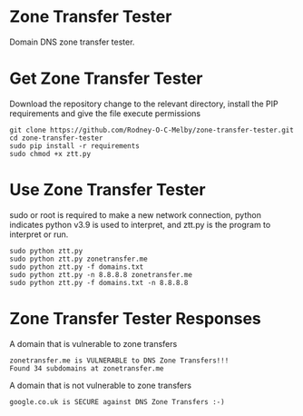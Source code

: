 # Zone Transfer Tester
Domain DNS zone transfer tester.

# Get Zone Transfer Tester
Download the repository change to the relevant directory, install the PIP requirements and give the file execute permissions
```
git clone https://github.com/Rodney-O-C-Melby/zone-transfer-tester.git  
cd zone-transfer-tester
sudo pip install -r requirements
sudo chmod +x ztt.py
```  
  
# Use Zone Transfer Tester  
sudo or root is required to make a new network connection, python indicates python v3.9 is used to interpret, and ztt.py is the program to interpret or run.  
```
sudo python ztt.py  
sudo python ztt.py zonetransfer.me
sudo python ztt.py -f domains.txt  
sudo python ztt.py -n 8.8.8.8 zonetransfer.me  
sudo python ztt.py -f domains.txt -n 8.8.8.8
```  
# Zone Transfer Tester Responses  
A domain that is vulnerable to zone transfers
``` 
zonetransfer.me is VULNERABLE to DNS Zone Transfers!!!  
Found 34 subdomains at zonetransfer.me  
``` 
A domain that is not vulnerable to zone transfers
``` 
google.co.uk is SECURE against DNS Zone Transfers :-)  
```
